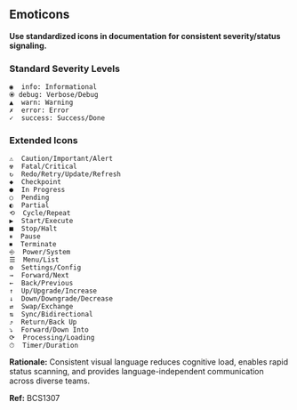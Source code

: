 ## Emoticons

**Use standardized icons in documentation for consistent severity/status signaling.**

### Standard Severity Levels
```
◉  info: Informational
⦿ debug: Verbose/Debug
▲  warn: Warning
✗  error: Error
✓  success: Success/Done
```

### Extended Icons
```
⚠  Caution/Important/Alert
☢  Fatal/Critical
↻  Redo/Retry/Update/Refresh
◆  Checkpoint
●  In Progress
○  Pending
◐  Partial
⟲  Cycle/Repeat
▶  Start/Execute
■  Stop/Halt
⏸  Pause
⏹  Terminate
⎆  Power/System
☰  Menu/List
⚙  Settings/Config
→  Forward/Next
←  Back/Previous
↑  Up/Upgrade/Increase
↓  Down/Downgrade/Decrease
⇄  Swap/Exchange
⇅  Sync/Bidirectional
⤴  Return/Back Up
⤵  Forward/Down Into
⟳  Processing/Loading
⏱  Timer/Duration
```

**Rationale:** Consistent visual language reduces cognitive load, enables rapid status scanning, and provides language-independent communication across diverse teams.

**Ref:** BCS1307
